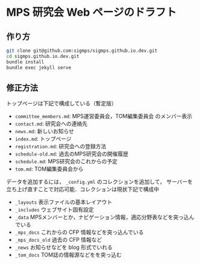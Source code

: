# MPS 研究会 Web ページのドラフト

## 作り方

```sh
git clone git@github.com:sigmps/sigmps.github.io.dev.git
cd sigmps.github.io.dev.git
bundle install
bundle exec jekyll serve
```

## 修正方法

トップページは下記で構成している（暫定版）

- `committee_members.md`: MPS運営委員会，TOM編集委員会 のメンバー表示
- `contact.md`: 研究会への連絡先
- `news.md`: 新しいお知らせ
- `index.md`: トップページ
- `registration.md`: 研究会への登録方法
- `schedule-old.md`: 過去のMPS研究会の開催履歴
- `schedule.md`: MPS研究会のこれからの予定
- `tom.md`: TOM編集委員会から

データを追加するには， `_config.yml` のコレクションを追加して，
サーバーを立ち上げ直すことで対応可能．コレクションは現状下記で構成中

- `_layouts` 表示ファイルの基本レイアウト
- `_includes` ウェブサイト固有設定
- `_data` MPSメンバーとか，ナビゲーション情報，適応分野表などを突っ込んでいる
- `_mps_docs` これからの CFP 情報などを突っ込んでいる
- `_mps_docs_old` 過去の CFP 情報など
- `_news` お知らせなどを blog 形式でいれる
- `_tom_docs` TOM誌の情報源などをを突っ込む

